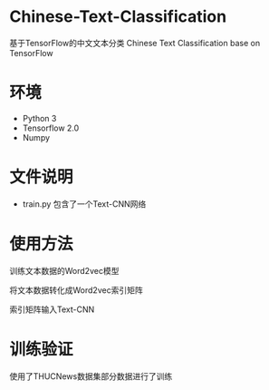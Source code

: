 # Chinese-Text-Classification
基于TensorFlow的中文文本分类
Chinese Text Classification base on TensorFlow

# 环境

- Python 3
- Tensorflow 2.0
- Numpy

# 文件说明
- train.py 包含了一个Text-CNN网络

# 使用方法
训练文本数据的Word2vec模型

将文本数据转化成Word2vec索引矩阵

索引矩阵输入Text-CNN

# 训练验证
使用了THUCNews数据集部分数据进行了训练
